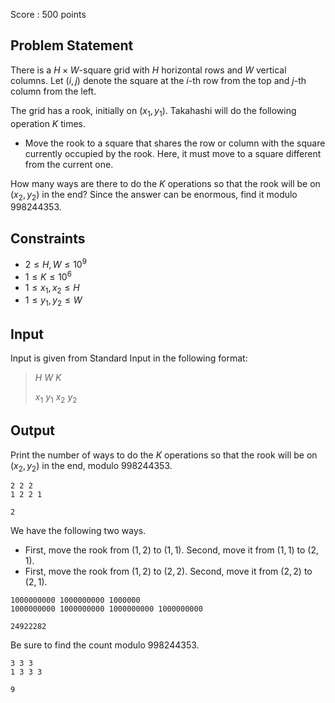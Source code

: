 Score : $500$ points

## Problem Statement

There is a $H \times W$-square grid with $H$ horizontal rows and $W$ vertical columns. Let $(i, j)$ denote the square at the $i$-th row from the top and $j$-th column from the left.  

The grid has a rook, initially on $(x_1, y_1)$. Takahashi will do the following operation $K$ times.

- Move the rook to a square that shares the row or column with the square currently occupied by the rook. Here, it must move to a square different from the current one.

How many ways are there to do the $K$ operations so that the rook will be on $(x_2, y_2)$ in the end? Since the answer can be enormous, find it modulo $998244353$.

## Constraints

- $2 \leq H, W \leq 10^9$
- $1 \leq K \leq 10^6$
- $1 \leq x_1, x_2 \leq H$
- $1 \leq y_1, y_2 \leq W$

## Input

Input is given from Standard Input in the following format:

> $H$ $W$ $K$
> 
> $x_1$ $y_1$ $x_2$ $y_2$

## Output

Print the number of ways to do the $K$ operations so that the rook will be on $(x_2, y_2)$ in the end, modulo $998244353$.

```input1
2 2 2
1 2 2 1
```

```output1
2
```

We have the following two ways.

- First, move the rook from $(1, 2)$ to $(1, 1)$. Second, move it from $(1, 1)$ to $(2, 1)$.
- First, move the rook from $(1, 2)$ to $(2, 2)$. Second, move it from $(2, 2)$ to $(2, 1)$.

```input2
1000000000 1000000000 1000000
1000000000 1000000000 1000000000 1000000000
```

```output2
24922282
```

Be sure to find the count modulo $998244353$.

```input3
3 3 3
1 3 3 3
```

```output3
9
```